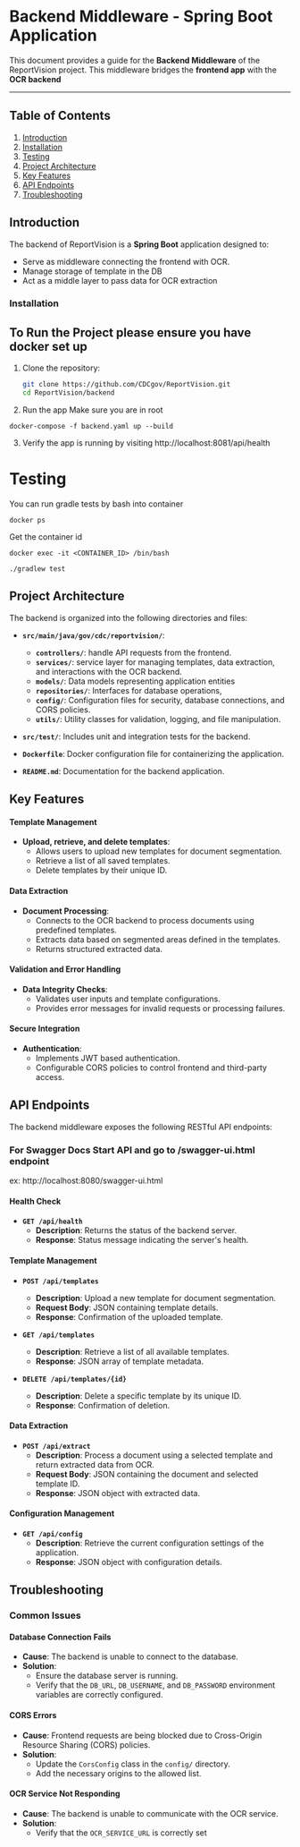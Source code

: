 # Backend Middleware - Spring Boot Application

This document provides a guide for the **Backend Middleware** of the ReportVision project. This middleware bridges the **frontend app** with the **OCR backend** 

---

## Table of Contents
1. [Introduction](#introduction)
2. [Installation](#installation)
3. [Testing](#testing)
4. [Project Architecture](#project-architecture)
5. [Key Features](#key-features)
6. [API Endpoints](#api-endpoints)
7. [Troubleshooting](#troubleshooting)


## Introduction

The backend of ReportVision is a **Spring Boot** application designed to:
- Serve as middleware connecting the frontend with OCR.
- Manage storage of template in the DB
- Act as a middle layer to pass data for OCR extraction


### Installation

## To Run the Project please ensure you have docker set up
1. Clone the repository:
   ```bash
   git clone https://github.com/CDCgov/ReportVision.git
   cd ReportVision/backend
2. Run the app
Make sure you are in root

```shell
docker-compose -f backend.yaml up --build
```

3. Verify the app is running by visiting http://localhost:8081/api/health
 
# Testing

You can run gradle tests by bash into container

```shell
docker ps
```
Get the container id

```shell
docker exec -it <CONTAINER_ID> /bin/bash
```

```shell
./gradlew test
```

## Project Architecture

The backend is organized into the following directories and files:

- **`src/main/java/gov/cdc/reportvision/`**:
  - **`controllers/`**: handle API requests from the frontend.
  - **`services/`**: service layer for managing templates, data extraction, and interactions with the OCR backend.
  - **`models/`**: Data models representing application entities
  - **`repositories/`**: Interfaces for database operations, 
  - **`config/`**: Configuration files for security, database connections, and CORS policies.
  - **`utils/`**: Utility classes for  validation, logging, and file manipulation.
- **`src/test/`**: Includes unit and integration tests for the backend.
- **`Dockerfile`**: Docker configuration file for containerizing the application.

- **`README.md`**: Documentation for the backend application. 


## Key Features

#### Template Management
- **Upload, retrieve, and delete templates**:
  - Allows users to upload new templates for document segmentation.
  - Retrieve a list of all saved templates.
  - Delete templates by their unique ID.

#### Data Extraction
- **Document Processing**:
  - Connects to the OCR backend to process documents using predefined templates.
  - Extracts data based on segmented areas defined in the templates.
  - Returns structured extracted data.

#### Validation and Error Handling
- **Data Integrity Checks**:
  - Validates user inputs and template configurations.
  - Provides error messages for invalid requests or processing failures.

#### Secure Integration
- **Authentication**:
  - Implements JWT based authentication.
  - Configurable CORS policies to control frontend and third-party access.


## API Endpoints

The backend middleware exposes the following RESTful API endpoints:

### For Swagger Docs Start API and go to /swagger-ui.html endpoint

ex: http://localhost:8080/swagger-ui.html

#### Health Check
- **`GET /api/health`**
  - **Description**: Returns the status of the backend server.
  - **Response**: Status message indicating the server's health.

#### Template Management
- **`POST /api/templates`**
  - **Description**: Upload a new template for document segmentation.
  - **Request Body**: JSON containing template details.
  - **Response**: Confirmation of the uploaded template.

- **`GET /api/templates`**
  - **Description**: Retrieve a list of all available templates.
  - **Response**: JSON array of template metadata.

- **`DELETE /api/templates/{id}`**
  - **Description**: Delete a specific template by its unique ID.
  - **Response**: Confirmation of deletion.

#### Data Extraction
- **`POST /api/extract`**
  - **Description**: Process a document using a selected template and return extracted data from OCR.
  - **Request Body**: JSON containing the document and selected template ID.
  - **Response**: JSON object with extracted data.

#### Configuration Management
- **`GET /api/config`**
  - **Description**: Retrieve the current configuration settings of the application.
  - **Response**: JSON object with configuration details.


## Troubleshooting

### Common Issues

#### Database Connection Fails
- **Cause**: The backend is unable to connect to the database.
- **Solution**:
  - Ensure the database server is running.
  - Verify that the `DB_URL`, `DB_USERNAME`, and `DB_PASSWORD` environment variables are correctly configured.

#### CORS Errors
- **Cause**: Frontend requests are being blocked due to Cross-Origin Resource Sharing (CORS) policies.
- **Solution**:
  - Update the `CorsConfig` class in the `config/` directory.
  - Add the necessary origins to the allowed list.

#### OCR Service Not Responding
- **Cause**: The backend is unable to communicate with the OCR service.
- **Solution**:
  - Verify that the `OCR_SERVICE_URL` is correctly set
